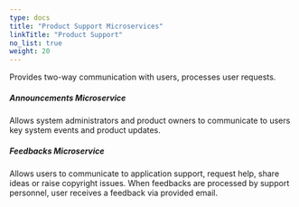 ```yaml
---
type: docs
title: "Product Support Microservices"
linkTitle: "Product Support"
no_list: true
weight: 20
---
```


Provides two-way communication with users, processes user requests.

<div class="card-deck">

  <div class="card">
    <div class="card-body">
      <h5 class="card-title"><b>Announcements Microservice</b></h5>
      <p class="card-text">Allows system administrators and product owners to communicate to users key system events and product updates.</p>
      <a href="announcements" class="stretched-link"></a>
    </div>
  </div>

  <div class="card">
    <div class="card-body">
      <h5 class="card-title"><b>Feedbacks Microservice</b></h5>
      <p class="card-text">
        Allows users to communicate to application support, request help, share ideas or raise copyright issues. When feedbacks are processed by support personnel, user receives a feedback via provided email.
      </p>
      <a href="feedbacks" class="stretched-link"></a>
    </div>
  </div>

</div>
